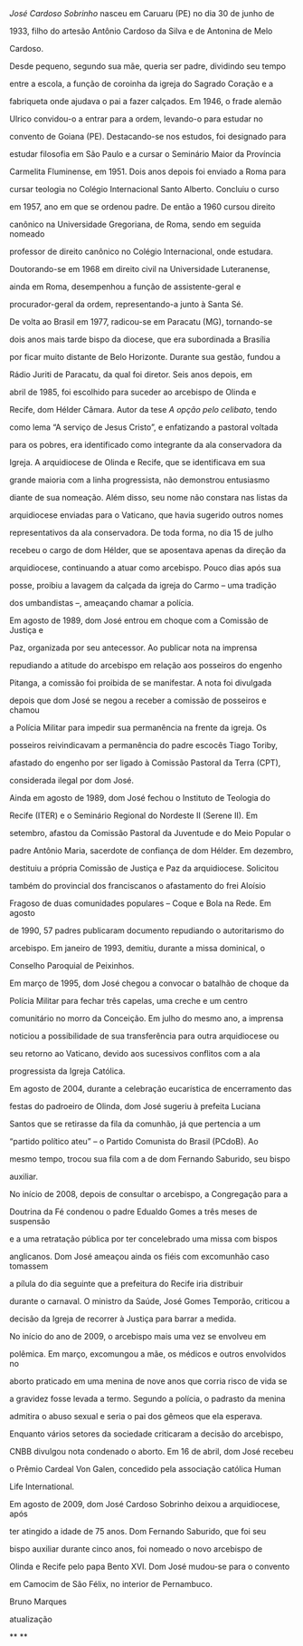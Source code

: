 

 



*José Cardoso Sobrinho* nasceu em Caruaru (PE) no dia 30 de junho de

1933, filho do artesão Antônio Cardoso da Silva e de Antonina de Melo

Cardoso.



Desde pequeno, segundo sua mãe, queria ser padre, dividindo seu tempo

entre a escola, a função de coroinha da igreja do Sagrado Coração e a

fabriqueta onde ajudava o pai a fazer calçados. Em 1946, o frade alemão

Ulrico convidou-o a entrar para a ordem, levando-o para estudar no

convento de Goiana (PE). Destacando-se nos estudos, foi designado para

estudar filosofia em São Paulo e a cursar o Seminário Maior da Província

Carmelita Fluminense, em 1951. Dois anos depois foi enviado a Roma para

cursar teologia no Colégio Internacional Santo Alberto. Concluiu o curso

em 1957, ano em que se ordenou padre. De então a 1960 cursou direito

canônico na Universidade Gregoriana, de Roma, sendo em seguida nomeado

professor de direito canônico no Colégio Internacional, onde estudara.

Doutorando-se em 1968 em direito civil na Universidade Luteranense,

ainda em Roma, desempenhou a função de assistente-geral e

procurador-geral da ordem, representando-a junto à Santa Sé.



De volta ao Brasil em 1977, radicou-se em Paracatu (MG), tornando-se

dois anos mais tarde bispo da diocese, que era subordinada a Brasília

por ficar muito distante de Belo Horizonte. Durante sua gestão, fundou a

Rádio Juriti de Paracatu, da qual foi diretor. Seis anos depois, em

abril de 1985, foi escolhido para suceder ao arcebispo de Olinda e

Recife, dom Hélder Câmara. Autor da tese *A opção pelo celibato*, tendo

como lema “A serviço de Jesus Cristo”, e enfatizando a pastoral voltada

para os pobres, era identificado como integrante da ala conservadora da

Igreja. A arquidiocese de Olinda e Recife, que se identificava em sua

grande maioria com a linha progressista, não demonstrou entusiasmo

diante de sua nomeação. Além disso, seu nome não constara nas listas da

arquidiocese enviadas para o Vaticano, que havia sugerido outros nomes

representativos da ala conservadora. De toda forma, no dia 15 de julho

recebeu o cargo de dom Hélder, que se aposentava apenas da direção da

arquidiocese, continuando a atuar como arcebispo. Pouco dias após sua

posse, proibiu a lavagem da calçada da igreja do Carmo – uma tradição

dos umbandistas –, ameaçando chamar a polícia.



Em agosto de 1989, dom José entrou em choque com a Comissão de Justiça e

Paz, organizada por seu antecessor. Ao publicar nota na imprensa

repudiando a atitude do arcebispo em relação aos posseiros do engenho

Pitanga, a comissão foi proibida de se manifestar. A nota foi divulgada

depois que dom José se negou a receber a comissão de posseiros e chamou

a Polícia Militar para impedir sua permanência na frente da igreja. Os

posseiros reivindicavam a permanência do padre escocês Tiago Toriby,

afastado do engenho por ser ligado à Comissão Pastoral da Terra (CPT),

considerada ilegal por dom José.



Ainda em agosto de 1989, dom José fechou o Instituto de Teologia do

Recife (ITER) e o Seminário Regional do Nordeste II (Serene II). Em

setembro, afastou da Comissão Pastoral da Juventude e do Meio Popular o

padre Antônio Maria, sacerdote de confiança de dom Hélder. Em dezembro,

destituiu a própria Comissão de Justiça e Paz da arquidiocese. Solicitou

também do provincial dos franciscanos o afastamento do frei Aloísio

Fragoso de duas comunidades populares – Coque e Bola na Rede. Em agosto

de 1990, 57 padres publicaram documento repudiando o autoritarismo do

arcebispo. Em janeiro de 1993, demitiu, durante a missa dominical, o

Conselho Paroquial de Peixinhos.



Em março de 1995, dom José chegou a convocar o batalhão de choque da

Polícia Militar para fechar três capelas, uma creche e um centro

comunitário no morro da Conceição. Em julho do mesmo ano, a imprensa

noticiou a possibilidade de sua transferência para outra arquidiocese ou

seu retorno ao Vaticano, devido aos sucessivos conflitos com a ala

progressista da Igreja Católica.



Em agosto de 2004, durante a celebração eucarística de encerramento das

festas do padroeiro de Olinda, dom José sugeriu à prefeita Luciana

Santos que se retirasse da fila da comunhão, já que pertencia a um

“partido político ateu” – o Partido Comunista do Brasil (PCdoB). Ao

mesmo tempo, trocou sua fila com a de dom Fernando Saburido, seu bispo

auxiliar.



No início de 2008, depois de consultar o arcebispo, a Congregação para a

Doutrina da Fé condenou o padre Edualdo Gomes a três meses de suspensão

e a uma retratação pública por ter concelebrado uma missa com bispos

anglicanos. Dom José ameaçou ainda os fiéis com excomunhão caso tomassem

a pílula do dia seguinte que a prefeitura do Recife iria distribuir

durante o carnaval. O ministro da Saúde, José Gomes Temporão, criticou a

decisão da Igreja de recorrer à Justiça para barrar a medida.



No início do ano de 2009, o arcebispo mais uma vez se envolveu em

polêmica. Em março, excomungou a mãe, os médicos e outros envolvidos no

aborto praticado em uma menina de nove anos que corria risco de vida se

a gravidez fosse levada a termo. Segundo a polícia, o padrasto da menina

admitira o abuso sexual e seria o pai dos gêmeos que ela esperava.

Enquanto vários setores da sociedade criticaram a decisão do arcebispo,

CNBB divulgou nota condenado o aborto. Em 16 de abril, dom José recebeu

o Prêmio Cardeal Von Galen, concedido pela associação católica Human

Life International.



Em agosto de 2009, dom José Cardoso Sobrinho deixou a arquidiocese, após

ter atingido a idade de 75 anos. Dom Fernando Saburido, que foi seu

bispo auxiliar durante cinco anos, foi nomeado o novo arcebispo de

Olinda e Recife pelo papa Bento XVI. Dom José mudou-se para o convento

em Camocim de São Félix, no interior de Pernambuco.



Bruno Marques



atualização



** **



